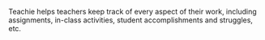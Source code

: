 Teachie helps teachers keep track of every aspect of their work, including assignments, in-class activities, student accomplishments and struggles, etc.